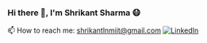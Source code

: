### Hi there 👋, I'm Shrikant Sharma 😷
📫 How to reach me: shrikantlnmiit@gmail.com
<a href="linkedin.com/in/shrikant007/"><img src="https://img.shields.io/badge/LinkedIn--_.svg?style=social&logo=linkedin" alt="LinkedIn"></a>



<!--
**shrikant7/shrikant7** is a ✨ _special_ ✨ repository because its `README.md` (this file) appears on your GitHub profile.

Here are some ideas to get you started:

- 🔭 I’m currently working on ...
- 🌱 I’m currently learning ...
- 👯 I’m looking to collaborate on ...
- 🤔 I’m looking for help with ...
- 💬 Ask me about ...
- 📫 How to reach me: ...
- 😄 Pronouns: ...
- ⚡ Fun fact: ...
-->
